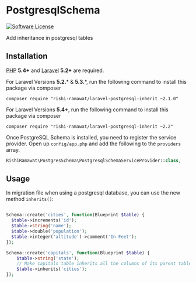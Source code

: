 PostgresqlSchema
================

[![Software License](https://img.shields.io/badge/license-MIT-brightgreen.svg?style=flat)](LICENSE.md)

Add inheritance in postgresql tables

## Installation
[PHP](https://php.net) **5.4+** and [Laravel](https://laravel.com) **5.2+** are required.

For Laravel Versions **5.2.*** & **5.3.***, run the following command to install this package via composer
```shell
composer require "rishi-ramawat/laravel-postgresql-inherit ~2.1.0"
```

For Laravel Versions **5.4+**, run the following command to install this package via composer
```shell
composer require "rishi-ramawat/laravel-postgresql-inherit ~2.2"
```

Once PostgreSQL Schema is installed, you need to register the service provider. Open up `config/app.php` and add the following to the `providers` array.

```php
RishiRamawat\PostgresSchema\PostgresqlSchemaServiceProvider::class,
```

## Usage

In migration file when using a postgresql database, you can use the new method `inherits()`:

```php

Schema::create('cities', function(Blueprint $table) {
  $table->increments('id');
  $table->string('name');
  $table->double('population');
  $table->integer('altitude')->comment('In Feet');
});

Schema::create('capitals', function(Blueprint $table) {
    $table->string('state');
    // Make capitals table inherits all the columns of its parent table, cities
    $table->inherits('cities');
});

```
